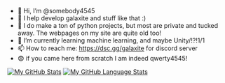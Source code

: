 - 👋 Hi, I’m @somebody4545
- 🙂 I help develop galaxite and stuff like that :)
- 🤨 I do make a ton of python projects, but most are private and tucked away. The webpages on my site are quite old too!
- 🌱 I’m currently learning machine learning, and maybe Unity/!?!1/1
- 📫 How to reach me: https://dsc.gg/galaxite for discord server
- 😨 if you came here from scratch I am indeed qwerty4545!


[![My GitHub Stats](https://github-readme-stats.vercel.app/api/?username=somebody4545&count_private=true&theme=tokyonight&showicons=true)]()
[![My GitHub Language Stats](https://github-readme-stats.vercel.app/api/top-langs/?username=somebody4545&langs_count=5&theme=tokyonight)]()
<!---
somebody4545/somebody4545 is a ✨ special ✨ repository because its `README.md` (this file) appears on your GitHub profile.
You can click the Preview link to take a look at your changes.
--->
